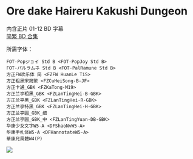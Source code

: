 # Ore dake Haireru Kakushi Dungeon

内含正片 01-12 BD 字幕  
[简繁 BD 合集](https://github.com/Nekomoekissaten-SUB/Nekomoekissaten-MIR-Subs/releases/download/subtitle_pkg/Kakushidungeon_BD_zho.7z)

所需字体：
```
FOT-Popジョイ Std B <FOT-PopJoy Std B>
FOT-パルラムネ Std B <FOT-PalRamune Std B>
方正FW欢乐体 简 <FZFW HuanLe TiS>
方正粗黑宋简繁 <FZCuHeiSong-B-JF>
方正卡通_GBK <FZKaTong-M19>
方正兰亭粗黑_GBK <FZLanTingHei-B-GBK>
方正兰亭黑_GBK <FZLanTingHei-R-GBK>
方正兰亭特黑_GBK <FZLanTingHei-H-GBK>
方正兰亭圆_GBK_细
方正兰亭圆_GBK_中 <FZLanTingYuan-DB-GBK>
华康少女文字W5-A <DFShaoNvW5-A>
华康手札体W5-A <DFHannotateW5-A>
華康兒風體W4(P)
```

![](https://nekomoe.pages.dev/images/2021-01/kakushidungeon.png)